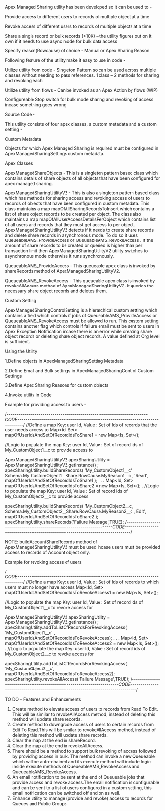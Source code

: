 Apex Managed Sharing utility has been developed so it can be used to -

  Provide access to different users to records of multiple object at a time

  Revoke access of different users to records of multiple objects at a time

  Share a single record or bulk records (>10K) – the utility figures out on it own if it needs to use async mode for bulk data access

  Specify reason(Rowcause) of choice - Manual or Apex Sharing Reason

Following feature of the utility make it easy to use in code -

  Utilize utility from code - Singleton Pattern so can be used across multiple classes without needing to pass references. 1 class – 2 methods for sharing and revoking each

  Utilize utility from flows - Can be invoked as an Apex Action by flows (WIP)

  Configureable Stop switch for bulk mode sharing and revoking of access incase something goes wrong

Source Code - 

  This utility consists of four apex classes, a custom metadata and a custom setting - 

Custom Metadata

  Objects for which Apex Managed Sharing is required must be configured in ApexManagedSharingSettings custom metadata.

Apex Classes

  ApexManagedShareObjects - This is a singleton pattern based class which contains details of share objects of all objects that have been configured for apex managed sharing.

  ApexManagedSharingUtilityV2 - This is also a singleton pattern based class which has methods for sharing access and revoking access of users to records of objects that have been configured in custom metadata. This class maintains a map mapOfAllSharingRecordsToInsert which contains a list of share object records to be created per object. The class also maintains a map mapOfAllUserAccessDetailsPerObject which contains  list of all users and records that they must get access to per object. ApexManagedSharingUtilityV2 detects if it needs to create share records and delete share records in asynchronous mode. To do so it uses QueueableAMS_ProvideAccess or QueueableAMS_RevokeAccess .  If the amount of share records to be created or queried is higher than per transaction limit then ApexManagedSharingUtilityV2  utility switches to asynchronous mode otherwise it runs synchronously.

  QueueableAMS_ProvideAccess - This queueable apex class is invoked  by shareRecords method of ApexManagedSharingUtilityV2. 

  QueueableAMS_RevokeAccess - This queueable apex class is invoked  by revokeAllAccess method of ApexManagedSharingUtilityV2. It queries the necessary share object records and deletes them.


Custom Setting

ApexManagedSharingControlSetting is a hierarchical custom setting which contains a field which controls if jobs of QueueableAMS_ProvideAccess  or QueueableAMS_RevokeAccess must be allowed to run. This custom setting contains another flag which controls if failure email must be sent to users in Apex Exception Notification incase there is an error while creating share object records or deleting share object records. A value defined at Org level is sufficient.


Using the Utility

1.Define objects in ApexManagedSharingSetting Metadata

2.Define Email and Bulk settings in ApexManagedSharingControl Custom Settings

3.Define Apex Sharing Reasons for custom objects

4.Invoke utility in Code

Example for providing access to users -

/*-----------------------------------------------------------------------CODE--------------------------------------------------------------------------------*/
//Define a map Key: user Id, Value : Set of Ids of records that the user needs access to
Map<Id, Set<Id>> mapOfUserIdsAndSetOfRecordIdsToShare1 = new Map<Is, Set<Id>>();

//Logic to populate the map Key: user Id, Value : Set of record ids of My_CustomObject1__c to provide access to

ApexManagedSharingUtilityV2 apexSharingUtility = ApexManagedSharingUtilityV2.getInstance() ;
apexSharingUtility.buildShareRecords( ‘My_CustomObject1__c', Schema.My_CustomObject1__Share.RowCause.MyReason1__c , 'Read', mapOfUserIdsAndSetOfRecordIdsToShare1 );
.
.
.
Map<Id, Set<Id>> mapOfUserIdsAndSetOfRecordIdsToShare2 = new Map<Is, Set<Id>>();
. //Logic to populate the map Key: user Id, Value : Set of record ids of My_CustomObject2__c to provide access

apexSharingUtility.buildShareRecords( ‘My_CustomObject2__c', Schema.My_CustomObject2__Share.RowCause.MyReason2__c , Edit', mapOfUserIdsAndSetOfRecordIdsToShare2 );
apexSharingUtility.shareRecords('Failure Message',TRUE);
/*-----------------------------------------------------------------------CODE--------------------------------------------------------------------------------*/

NOTE:  buildAccountShareRecords method of ApexManagedSharingUtilityV2 must be used incase users must be provided access to records of Account object only.

Example for revoking access of users

/*-----------------------------------------------------------------------CODE--------------------------------------------------------------------------------*/
//Define a map Key: user Id, Value : Set of Ids of records to which users must no longer have access
Map<Id, Set<Id>> mapOfUserIdsAndSetOfRecordIdsToRevokeAccess1 = new Map<Is, Set<Id>>();

//Logic to populate the map Key: user Id, Value : Set of record ids of My_CustomObject1__c to revoke access for

ApexManagedSharingUtilityV2 apexSharingUtility = ApexManagedSharingUtilityV2.getInstance() ;
apexSharingUtility.addToListOfRecordsForRevokingAccess( ‘My_CustomObject1__c' , mapOfUserIdsAndSetOfRecordIdsToRevokeAccess);
.
.
.
Map<Id, Set<Id>> mapOfUserIdsAndSetOfRecordIdsToRevokeAccess2 = new Map<Is, Set<Id>>();
. //Logic to populate the map Key: user Id, Value : Set of record ids of My_CustomObject2__c to revoke access for

apexSharingUtility.addToListOfRecordsForRevokingAccess( ‘My_CustomObject2__c', mapOfUserIdsAndSetOfRecordIdsToRevokeAccess2);
apexSharingUtility.revokeAllAccess('Failure Message',TRUE);
/*-----------------------------------------------------------------------CODE--------------------------------------------------------------------------------*/

TO DO - Features and Enhancements 
1. Create method to elevate access of users to records from Read To Edit. This will be similar to revokeAllAccess method, instead of deleting this method will update share records.
2. Create method to downgrade access of users to certain records from Edit To Read.This will be similar to revokeAllAccess method, instead of deleting this method will update share records.
3. Clear the map at the end in shareRecord.
4. Clear the map at the end in revokeAllAccess.
5. There should be a method to support bulk revoking of access followed by providing access in bulk. The method can invoke a new Queueable which will be auto-chained and its execute method will include logic inside execute methods of QueueableAMS_RevokeAccess and QueueableAMS_RevokeAccess.
6. An email notification to be sent at the end of Queueable jobs that provide access and revoke access.The email notification is configurable and can be sent to a list of users configured in a custom setting, this email notification can be switched off and on as well.
7. Enhance utility to manage (provide and revoke) access to records for Queues and Public Groups

